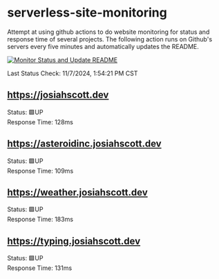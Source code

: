 # serverless-site-monitoring
Attempt at using github actions to do website monitoring for status and response time of several projects. The following action runs on Github's servers every five minutes and automatically updates the README.  

[![Monitor Status and Update README](https://github.com/JosiahSco/serverless-site-monitoring/actions/workflows/monitor.yaml/badge.svg)](https://github.com/JosiahSco/serverless-site-monitoring/actions/workflows/monitor.yaml)

Last Status Check: 11/7/2024, 1:54:21 PM CST

## https://josiahscott.dev
Status: 🟩UP  
Response Time: 128ms

## https://asteroidinc.josiahscott.dev
Status: 🟩UP  
Response Time: 109ms

## https://weather.josiahscott.dev
Status: 🟩UP  
Response Time: 183ms

## https://typing.josiahscott.dev
Status: 🟩UP  
Response Time: 131ms

